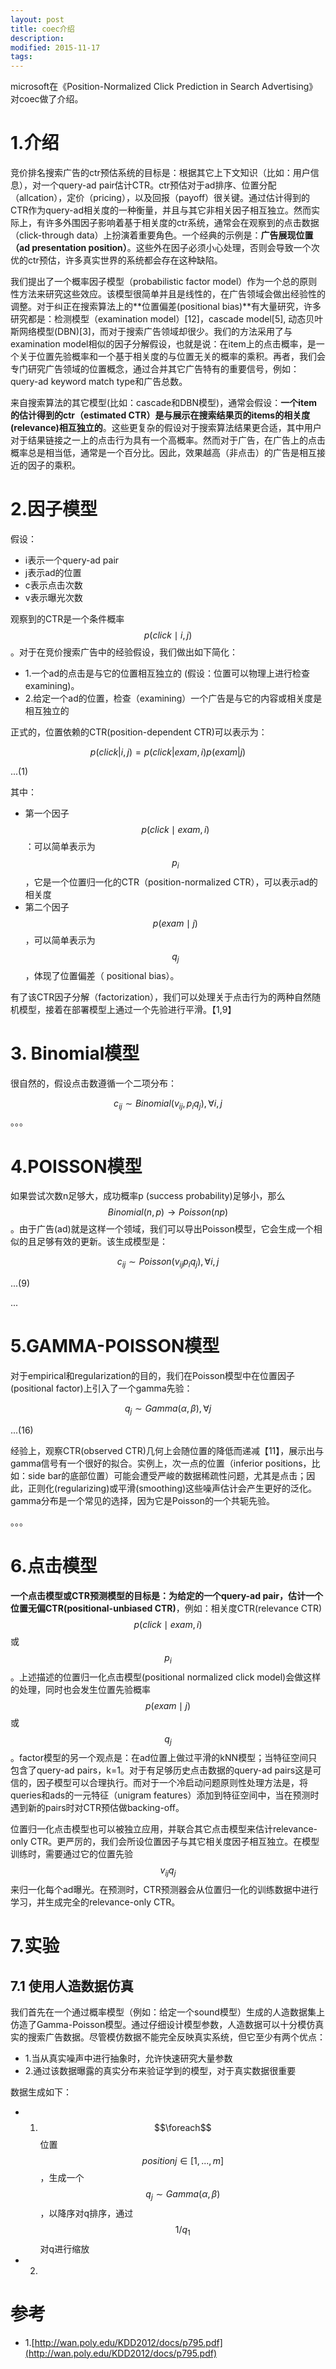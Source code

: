 ```yaml
---
layout: post
title: coec介绍
description: 
modified: 2015-11-17
tags: 
---
```


microsoft在《Position-Normalized Click Prediction in Search Advertising》对coec做了介绍。

# 1.介绍

竞价排名搜索广告的ctr预估系统的目标是：根据其它上下文知识（比如：用户信息），对一个query-ad pair估计CTR。ctr预估对于ad排序、位置分配（allcation），定价（pricing），以及回报（payoff）很关键。通过估计得到的CTR作为query-ad相关度的一种衡量，并且与其它非相关因子相互独立。然而实际上，有许多外围因子影响着基于相关度的ctr系统，通常会在观察到的点击数据（click-through data）上扮演着重要角色。一个经典的示例是：**广告展现位置（ad presentation position）**。这些外在因子必须小心处理，否则会导致一个次优的ctr预估，许多真实世界的系统都会存在这种缺陷。

我们提出了一个概率因子模型（probabilistic factor model）作为一个总的原则性方法来研究这些效应。该模型很简单并且是线性的，在广告领域会做出经验性的调整。对于纠正在搜索算法上的**位置偏差(positional bias)**有大量研究，许多研究都是：检测模型（examination model）[12]，cascade model[5], 动态贝叶斯网络模型(DBN)[3]，而对于搜索广告领域却很少。我们的方法采用了与examination model相似的因子分解假设，也就是说：在item上的点击概率，是一个关于位置先验概率和一个基于相关度的与位置无关的概率的乘积。再者，我们会专门研究广告领域的位置概念，通过合并其它广告特有的重要信号，例如：query-ad keyword match type和广告总数。

来自搜索算法的其它模型(比如：cascade和DBN模型)，通常会假设：**一个item的估计得到的ctr（estimated CTR）是与展示在搜索结果页的items的相关度(relevance)相互独立的**。这些更复杂的假设对于搜索算法结果更合适，其中用户对于结果链接之一上的点击行为具有一个高概率。然而对于广告，在广告上的点击概率总是相当低，通常是一个百分比。因此，效果越高（非点击）的广告是相互接近的因子的乘积。

# 2.因子模型

假设：

- i表示一个query-ad pair
- j表示ad的位置
- c表示点击次数 
- v表示曝光次数

观察到的CTR是一个条件概率 $$p(click \mid i,j)$$。对于在竞价搜索广告中的经验假设，我们做出如下简化：

- 1.一个ad的点击是与它的位置相互独立的 (假设：位置可以物理上进行检查examining)。
- 2.给定一个ad的位置，检查（examining）一个广告是与它的内容或相关度是相互独立的

正式的，位置依赖的CTR(position-dependent CTR)可以表示为：

$$
p(click | i,j) = p(click | exam, i) p(exam | j)
$$

...(1)

其中：

- 第一个因子 $$p(click \mid exam, i)$$：可以简单表示为$$p_i$$，它是一个位置归一化的CTR（position-normalized CTR），可以表示ad的相关度
- 第二个因子 $$p(exam \mid j)$$，可以简单表示为$$q_j$$，体现了位置偏差（ positional bias）。

有了该CTR因子分解（factorization），我们可以处理关于点击行为的两种自然随机模型，接着在部署模型上通过一个先验进行平滑。【1,9】

# 3. Binomial模型

很自然的，假设点击数遵循一个二项分布：

$$
c_{ij} \sim Binomial(v_{ij}, p_i q_j),  \forall i,j
$$
。。。

# 4.POISSON模型

如果尝试次数n足够大，成功概率p (success probability)足够小，那么$$Binomial(n,p) \rightarrow Poisson(np)$$。由于广告(ad)就是这样一个领域，我们可以导出Poisson模型，它会生成一个相似的且足够有效的更新。该生成模型是：

$$
c_{ij} \sim Poisson(v_{ij} p_i q_j), \forall i,j
$$

...(9)

...

# 5.GAMMA-POISSON模型

对于empirical和regularization的目的，我们在Poisson模型中在位置因子(positional factor)上引入了一个gamma先验：

$$
q_j \sim Gamma(\alpha, \beta), \forall j
$$

...(16)

经验上，观察CTR(observed CTR)几何上会随位置的降低而递减【11】，展示出与gamma信号有一个很好的拟合。实例上，次一点的位置（inferior positions，比如：side bar的底部位置）可能会遭受严峻的数据稀疏性问题，尤其是点击；因此，正则化(regularizing)或平滑(smoothing)这些噪声估计会产生更好的泛化。gamma分布是一个常见的选择，因为它是Poisson的一个共轭先验。

。。。

# 6.点击模型

**一个点击模型或CTR预测模型的目标是：为给定的一个query-ad pair，估计一个位置无偏CTR(positional-unbiased CTR)**，例如：相关度CTR(relevance CTR) $$p(click \mid exam,i)$$或$$p_i$$。上述描述的位置归一化点击模型(positional
normalized click model)会做这样的处理，同时也会发生位置先验概率 $$p(exam \mid j)$$或 $$q_j$$。factor模型的另一个观点是：在ad位置上做过平滑的kNN模型；当特征空间只包含了query-ad pairs，k=1。对于有足够历史点击数据的query-ad pairs这是可信的，因子模型可以合理执行。而对于一个冷启动问题原则性处理方法是，将queries和ads的一元特征（unigram features）添加到特征空间中，当在预测时遇到新的pairs时对CTR预估做backing-off。

位置归一化点击模型也可以被独立应用，并联合其它点击模型来估计relevance-only CTR。更严厉的，我们会所设位置因子与其它相关度因子相互独立。在模型训练时，需要通过它的位置先验$$v_{ij} q_j$$来归一化每个ad曝光。在预测时，CTR预测器会从位置归一化的训练数据中进行学习，并生成完全的relevance-only CTR。

# 7.实验

## 7.1 使用人造数据仿真

我们首先在一个通过概率模型（例如：给定一个sound模型）生成的人造数据集上仿造了Gamma-Poisson模型。通过仔细设计模型参数，人造数据可以十分模仿真实的搜索广告数据。尽管模仿数据不能完全反映真实系统，但它至少有两个优点：

- 1.当从真实噪声中进行抽象时，允许快速研究大量参数
- 2.通过该数据曝露的真实分布来验证学到的模型，对于真实数据很重要

数据生成如下：

- 1. $$\foreach$$ 位置 $$position j \in [1,...,m]$$，生成一个$$q_j \sim Gamma(\alpha,\beta)$$，以降序对q排序，通过$$1/q_1$$对q进行缩放
- 2.


# 参考

- 1.[http://wan.poly.edu/KDD2012/docs/p795.pdf](http://wan.poly.edu/KDD2012/docs/p795.pdf)
